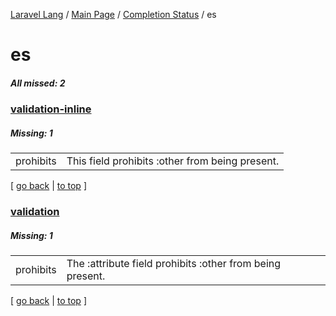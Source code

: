 [Laravel Lang](https://github.com/Laravel-Lang/lang) / [Main Page](../index.md) / [Completion Status](../status.md) / es

# es

##### All missed: 2


### [validation-inline](https://github.com/Laravel-Lang/lang/blob/master/locales/es/validation-inline.php)

##### Missing: 1

<table >
<tr><td align="left" >
prohibits
</td>
<td align="left" >
This field prohibits :other from being present.
</td>
</tr>

</table>


[ [go back](../status.md) | [to top](#) ]

### [validation](https://github.com/Laravel-Lang/lang/blob/master/locales/es/validation.php)

##### Missing: 1

<table >
<tr><td align="left" >
prohibits
</td>
<td align="left" >
The :attribute field prohibits :other from being present.
</td>
</tr>

</table>


[ [go back](../status.md) | [to top](#) ]

